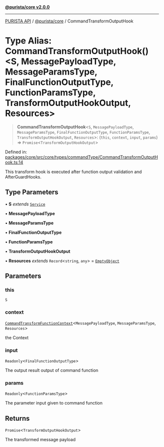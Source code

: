 [**@purista/core v2.0.0**](../README.md)

***

[PURISTA API](../../../packages.md) / [@purista/core](../README.md) / CommandTransformOutputHook

# Type Alias: CommandTransformOutputHook()\<S, MessagePayloadType, MessageParamsType, FinalFunctionOutputType, FunctionParamsType, TransformOutputHookOutput, Resources\>

> **CommandTransformOutputHook**\<`S`, `MessagePayloadType`, `MessageParamsType`, `FinalFunctionOutputType`, `FunctionParamsType`, `TransformOutputHookOutput`, `Resources`\>: (`this`, `context`, `input`, `params`) => `Promise`\<`TransformOutputHookOutput`\>

Defined in: [packages/core/src/core/types/commandType/CommandTransformOutputHook.ts:14](https://github.com/puristajs/purista/blob/master/packages/core/src/core/types/commandType/CommandTransformOutputHook.ts#L14)

This transform hook is executed after function output validation and AfterGuardHooks.

## Type Parameters

• **S** *extends* [`Service`](../classes/Service.md)

• **MessagePayloadType**

• **MessageParamsType**

• **FinalFunctionOutputType**

• **FunctionParamsType**

• **TransformOutputHookOutput**

• **Resources** *extends* `Record`\<`string`, `any`\> = [`EmptyObject`](EmptyObject.md)

## Parameters

### this

`S`

### context

[`CommandTransformFunctionContext`](CommandTransformFunctionContext.md)\<`MessagePayloadType`, `MessageParamsType`, `Resources`\>

the Context

### input

`Readonly`\<`FinalFunctionOutputType`\>

The output result output of command function

### params

`Readonly`\<`FunctionParamsType`\>

The parameter input given to command function

## Returns

`Promise`\<`TransformOutputHookOutput`\>

The transformed message payload
